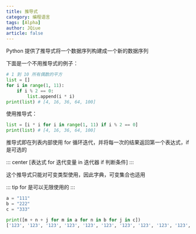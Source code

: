 ```yaml
---
title: 推导式
category: 编程语言
tags: [Alpha]
author: JQiue
article: false
---
```


Python 提供了推导式将一个数据序列构建成一个新的数据序列

下面是一个不用推导式的例子：

```python
# 1 到 10 所有偶数的平方
list = []
for i in range(1, 11):
    if i % 2 == 0:
        list.append(i * i)
print(list) # [4, 16, 36, 64, 100]
```

使用推导式：

```python
list = [i * i for i in range(1, 11) if i % 2 == 0]
print(list) # [4, 16, 36, 64, 100]
```

推导式即在列表内部使用 for 循环迭代，并将每一次的结果返回第一个表达式，if 是可选的

::: center
[表达式 for 迭代变量 in 迭代器 if 判断条件]
:::

这个推导式只能对可变类型使用，因此字典，可变集合也适用

::: tip
for 是可以无限使用的
:::

```python
a = "111"
b = "222"
c = "333"

print([m + n + j for m in a for n in b for j in c])
['123', '123', '123', '123', '123', '123', '123', '123', '123', '123', '123', '123', '123', '123', '123', '123', '123', '123', '123', '123', '123', '123', '123', '123', '123', '123', '123']
```
